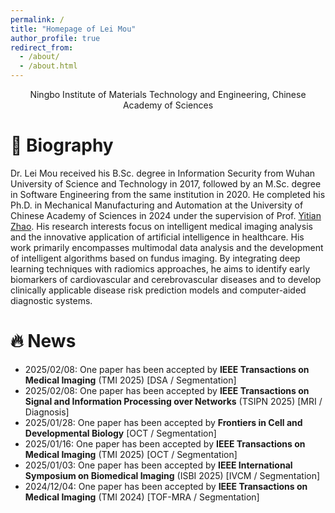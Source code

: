 ```yaml
---
permalink: /
title: "Homepage of Lei Mou"
author_profile: true
redirect_from: 
  - /about/
  - /about.html
---
```


<p align="center"> Ningbo Institute of Materials Technology and Engineering, Chinese Academy of Sciences </p>

# :book: Biography

Dr. Lei Mou received his B.Sc. degree in Information Security from Wuhan University of Science and Technology in 2017, followed by an M.Sc. degree in Software Engineering from the same institution in 2020. He completed his Ph.D. in Mechanical Manufacturing and Automation at the University of Chinese Academy of Sciences in 2024 under the supervision of Prof. [Yitian Zhao](https://ytianzhao.github.io/). His research interests focus on intelligent medical imaging analysis and the innovative application of artificial intelligence in healthcare. His work primarily encompasses multimodal data analysis and the development of intelligent algorithms based on fundus imaging. By integrating deep learning techniques with radiomics approaches, he aims to identify early biomarkers of cardiovascular and cerebrovascular diseases and to develop clinically applicable disease risk prediction models and computer-aided diagnostic systems.

# :fire: News

- 2025/02/08: One paper has been accepted by **IEEE Transactions on Medical Imaging** (TMI 2025) [DSA / Segmentation]
- 2025/02/08: One paper has been accepted by **IEEE Transactions on Signal and Information Processing over Networks** (TSIPN 2025) [MRI / Diagnosis]
- 2025/01/28: One paper has been accepted by **Frontiers in Cell and Developmental Biology** [OCT / Segmentation]
- 2025/01/16: One paper has been accepted by **IEEE Transactions on Medical Imaging** (TMI 2025) [OCT / Segmentation]
- 2025/01/03: One paper has been accepted by **IEEE International Symposium on Biomedical Imaging** (ISBI 2025) [IVCM / Segmentation]
- 2024/12/04: One paper has been accepted by **IEEE Transactions on Medical Imaging** (TMI 2024) [TOF-MRA / Segmentation]
